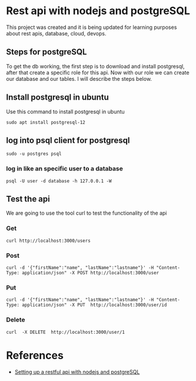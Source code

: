 # Rest api with nodejs and postgreSQL

This project was created and it is being updated for learning purposes about rest apis, database, cloud, devops.

## Steps for postgreSQL

To get the db working, the first step is to download and install postgresql, after that create
a specific role for this api. Now with our role we can create our database and our tables. I will describe the steps below.
## Install postgresql in ubuntu

Use this command to  install postgresql in ubuntu

`sudo apt install postgresql-12`

## log into psql client for postgresql

`sudo -u postgres psql`

### log in like an specific user to a database

`psql -U user -d database -h 127.0.0.1 -W`


## Test the api

We are going to use the tool curl to test the functionality of the api

### Get

`curl http://localhost:3000/users`

### Post

`curl -d '{"firstName":"name", "lastName":"lastname"}' -H "Content-Type: application/json" -X POST http://localhost:3000/user`


### Put

`curl -d '{"firstName":"name", "lastName":"lastname"}' -H "Content-Type: application/json" -X PUT  http://localhost:3000/user/id`

### Delete

`curl  -X DELETE  http://localhost:3000/user/1`


# References

- [Setting up a restful api with nodejs and postgreSQL](https://blog.logrocket.com/setting-up-a-restful-api-with-node-js-and-postgresql-d96d6fc892d8/)
